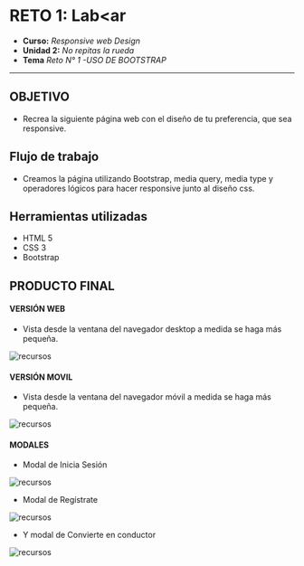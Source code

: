 # RETO 1: Lab<ar

* **Curso:** _Responsive web Design_
* **Unidad 2:** _No repitas la rueda_
* **Tema** _Reto N° 1 -USO DE BOOTSTRAP_ 

***
## OBJETIVO
* Recrea la siguiente página web con el diseño de tu preferencia, que sea responsive.

## Flujo de trabajo
* Creamos la página utilizando Bootstrap, media query, media type y operadores lógicos para hacer responsive junto al diseño css. 
 
## Herramientas utilizadas

* HTML 5
* CSS 3
* Bootstrap

## PRODUCTO FINAL

#### VERSIÓN WEB 

* Vista desde la ventana del navegador desktop a medida se haga más pequeña.

![recursos](assets/images/desktop.png)

#### VERSIÓN MOVIL

* Vista desde la ventana del navegador móvil a medida se haga más pequeña.

![recursos](assets/images/movil.png)

#### MODALES

* Modal de Inicia Sesión

![recursos](assets/images/modal-inicio-sesion.png)

* Modal de Regístrate

![recursos](assets/images/modal-registrate.png)

* Y modal de Convierte en conductor 

![recursos](assets/images/modal-conductor.png)
